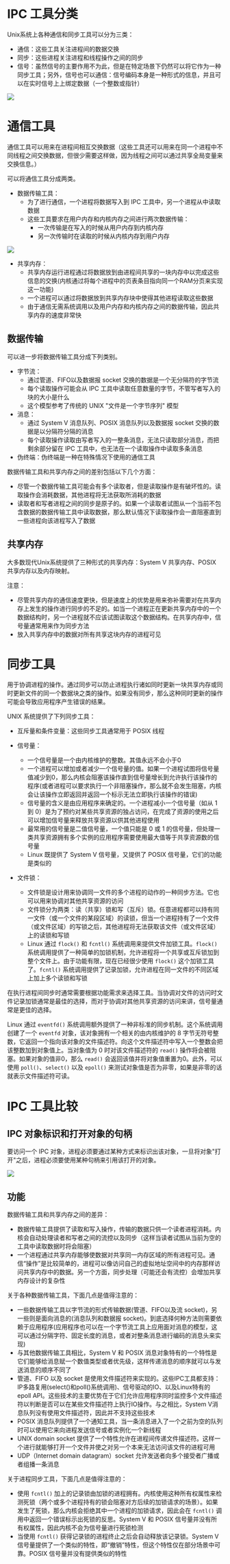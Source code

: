 # IPC 工具分类

Unix系统上各种通信和同步工具可以分为三类：

- 通信：这些工具关注进程间的数据交换
- 同步：这些进程关注进程和线程操作之间的同步
- 信号：虽然信号的主要作用不为此，但是在特定场景下仍然可以将它作为一种同步工具；另外，信号也可以通信：信号编码本身是一种形式的信息，并且可以在实时信号上上绑定数据（一个整数或指针）

![](./img/IPC.png)

# 通信工具

通信工具可以用来在进程间相互交换数据（这些工具还可以用来在同一个进程中不同线程之间交换数据，但很少需要这样做，因为线程之间可以通过共享全局变量来交换信息。）

可以将通信工具分成两类。

- 数据传输工具：
  - 为了进行通信，一个进程将数据写入到 IPC 工具中，另一个进程从中读取数据
  - 这些工具要求在用户内存和内核内存之间进行两次数据传输：
    - 一次传输是在写入的时候从用户内存到内核内存
    - 另一次传输时在读取的时候从内核内存到用户内存

![](./img/data_exchange.png)

- 共享内存：
  - 共享内存运行进程通过将数据放到由进程间共享的一块内存中以完成这些信息的交换(内核通过将每个进程中的页表条目指向同一个RAM分页来实现这一功能)
  - 一个进程可以通过将数据放到共享内存块中使得其他进程读取这些数据
  - 由于通信无需系统调用以及用户内存和内核内存之间的数据传输，因此共享内存的速度非常快

## 数据传输

可以进一步将数据传输工具分成下列类别。

- 字节流：
  - 通过管道、FIFO以及数据报 socket 交换的数据是一个无分隔符的字节流
  - 每个读取操作可能会从 IPC 工具中读取任意数量的字节，不管写者写入的块的大小是什么
  - 这个模型参考了传统的 UNIX "文件是一个字节序列" 模型
- 消息：
  - 通过 System V 消息队列、POSIX 消息队列以及数据报 socket 交换的数据是以分隔符分隔的消息
  - 每个读取操作读取由写者写入的一整条消息，无法只读取部分消息，而把剩余部分留在 IPC 工具中，也无法在一个读取操作中读取多条消息
- 伪终端：伪终端是一种在特殊情况下使用的通信工具

数据传输工具和共享内存之间的差别包括以下几个方面：

- 尽管一个数据传输工具可能会有多个读取者，但是读取操作是有破坏性的。读取操作会消耗数据，其他进程将无法获取所消耗的数据
- 读取者和写者进程之间的同步是原子的。如果一个读取者试图从一个当前不包含数据的数据传输工具中读取数据，那么默认情况下读取操作会一直阻塞直到一些进程向该进程写入了数据

## 共享内存

大多数现代Unix系统提供了三种形式的共享内存：System V 共享内存、POSIX 共享内存以及内存映射。

注意：

- 尽管共享内存的通信速度更快，但是速度上的优势是用来弥补需要对在共享内存上发生的操作进行同步的不足的。如当一个进程正在更新共享内存中的一个数据结构时，另一个进程就不应该试图读取这个数据结构。在共享内存中，信号量通常用来作为同步方法
- 放入共享内存中的数据对所有共享这块内存的进程可见

# 同步工具

用于协调进程的操作。通过同步可以防止进程执行诸如同时更新一块共享内存或同时更新文件的同一个数据块之类的操作。如果没有同步，那么这种同时更新的操作可能会导致应用程序产生错误的结果。

UNIX 系统提供了下列同步工具：

- 互斥量和条件变量：这些同步工具通常用于 POSIX 线程

- 信号量：

  - 一个信号量是一个由内核维护的整数。其值永远不会小于0
  - 一个进程可以增加或者减少一个信号量的值。如果一个进程试图将信号量值减少到0，那么内核会阻塞该操作直到信号量增长到允许执行该操作的程序(或者进程可以要求执行一个非阻塞操作，那么就不会发生阻塞，内核会让该操作立即返回并返回一个标示无法立即执行该操作的错误)
  - 信号量的含义是由应用程序来确定的。一个进程减小一个信号量（如从 1 到 0）是为了预约对某些共享资源的独占访问，在完成了资源的使用之后可以增加信号量来释放共享资源以供其他进程使用
  - 最常用的信号量是二值信号量，一个值只能是 0 或 1 的信号量，但处理一类共享资源拥有多个实例的应用程序需要使用最大值等于共享资源数的信号量
  - Linux 既提供了 System V 信号量，又提供了 POSIX 信号量，它们的功能是类似的

- 文件锁：

  - 文件锁是设计用来协调同一文件的多个进程的动作的一种同步方法。它也可以用来协调对其他共享资源的访问
  - 文件锁分为两类：读（共享）锁和写（互斥）锁。任意进程都可以持有同一文件（或一个文件的某段区域）的读锁，但当一个进程持有了一个文件（或文件区域）的写锁之后，其他进程将无法获取该文件（或文件区域）上的读锁和写锁
  - Linux 通过 `flock()` 和  `fcntl()` 系统调用来提供文件加锁工具。`flock()` 系统调用提供了一种简单的加锁机制，允许进程将一个共享或互斥锁加到整个文件上。由于功能有限，现在已经很少使用 `flock()` 这个加锁工具了。`fcntl()` 系统调用提供了记录加锁，允许进程在同一文件的不同区域上加上多个读锁和写锁

在执行进程间同步时通常需要根据功能需求来选择工具。当协调对文件的访问时文件记录加锁通常是最佳的选择，而对于协调对其他共享资源的访问来讲，信号量通常是更佳的选择。

Linux 通过 `eventfd()` 系统调用额外提供了一种非标准的同步机制。这个系统调用创建了一个 `eventfd` 对象，该对象拥有一个相关的由内核维护的 8 字节无符号整数，它返回一个指向该对象的文件描述符。向这个文件描述符中写入一个整数会把该整数加到对象值上。当对象值为 0 时对该文件描述符的 `read()` 操作将会被阻塞。如果对象的值非0，那么 `read()` 会返回该值并将对象值重置为0。此外，可以使用 `poll()`、`select()` 以及 `epoll()` 来测试对象值是否为非零，如果是非零的话就表示文件描述符可读。

# IPC 工具比较

## IPC 对象标识和打开对象的句柄

要访问一个 IPC 对象，进程必须要通过某种方式来标识出该对象，一旦将对象"打开"之后，进程必须要使用某种句柄来引用该打开的对象。

![](./img/fds.png)

## 功能

数据传输工具和共享内存之间的差异：

- 数据传输工具提供了读取和写入操作，传输的数据只供一个读者进程消耗。内核会自动处理读者和写者之间的流控以及同步（这样当读者试图从当前为空的工具中读取数据时将会阻塞）
- 一个进程通过共享内存能够使数据对共享同一内存区域的所有进程可见。通信“操作”是比较简单的，进程可以像访问自己的虚拟地址空间中的内存那样访问共享内存中的数据。另一个方面，同步处理（可能还会有流控）会增加共享内存设计的复杂性

关于各种数据传输工具，下面几点是值得注意的：

- 一些数据传输工具以字节流的形式传输数据(管道、FIFO以及流 socket)，另一些则是面向消息的(消息队列和数据报 socket)。到底选择何种方法则需要依赖于应用程序(应用程序也可以在一个字节流工具上应用面对消息的模型，这可以通过分隔字符、固定长度的消息，或者对整条消息进行编码的消息头来实现)
- 与其他数据传输工具相比，System V 和 POSIX 消息对象特有的一个特性是它们能够给消息赋一个数值类型或者优先级，这样传递消息的顺序就可以与发送消息的顺序不同了
- 管道、FIFO 以及 socket 是使用文件描述符来实现的。这些IPC工具都支持：IP多路复用(select()和poll()系统调用)、信号驱动的IO、以及Linux特有的epoll API。这些技术的主要优势在于它们允许应用程序同时监控多个文件描述符以判断是否可以在某些文件描述符上执行IO操作。与之相比，System V消息队列没有使用文件描述符，因此并不支持这些技术
- POSIX 消息队列提供了一个通知工具，当一条消息进入了一个之前为空的队列时可以使用它来向进程发送信号或者实例化一个新线程
- UNIX domain socket 提供了一个特性允许在进程间传递文件描述符。这样一个进行就能够打开一个文件并使之对另一个本来无法访问该文件的进程可用
- UDP（Internet domain datagram）socket 允许发送者向多个接受者广播或者组播一条消息

关于进程同步工具，下面几点是值得注意的：

- 使用 `fcntl()` 加上的记录锁由加锁的进程拥有。内核使用这种所有权属性来检测死锁（两个或多个进程持有的锁会阻塞对方后续的加锁请求的场景）。如果发生了死锁，那么内核会拒绝其中一个进程的加锁请求，因此会在 `fcntl()` 调用中返回一个错误标示出死锁的反思。System V 和 POSIX 信号量并没有所有权属性，因此内核不会为信号量进行死锁检测
- 当使用 `fcntl()` 获得记录锁的进程终止之后会自动释放该记录锁。System V 信号量提供了一个类似的特性，即“撤销”特性，但这个特性仅在部分场景中可靠。POSIX 信号量并没有提供类似的特性









































